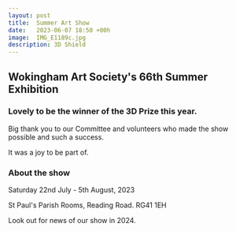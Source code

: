 ```yaml
---
layout: post
title:  Summer Art Show
date:   2023-06-07 18:50 +00h
image:  IMG_E1189c.jpg
description: 3D Shield 
---
```


## Wokingham Art Society's 66th Summer Exhibition

### Lovely to be the winner of the 3D Prize this year.

Big thank you to our Committee and volunteers who made the show possible and such a success.

It was a joy to be part of. 

### About the show

Saturday 22nd July - 5th August, 2023

St Paul's Parish Rooms, Reading Road. RG41 1EH

Look out for news of our show in 2024.
